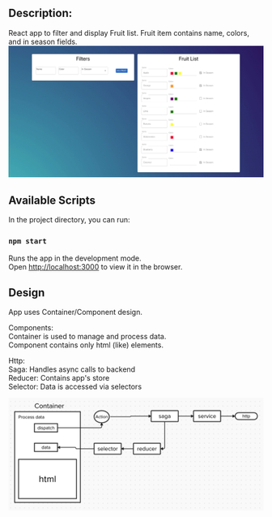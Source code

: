 ## Description:
React app to filter and display Fruit list. Fruit item contains name, colors, and in season fields.<br>
![fruits-dashboard](./public/img/fruits-dashboard.jpg)

## Available Scripts

In the project directory, you can run:

### `npm start`

Runs the app in the development mode.\
Open [http://localhost:3000](http://localhost:3000) to view it in the browser.

## Design
App uses Container/Component design.<br>

Components:<br>
Container is used to manage and process data.<br>
Component contains only html (like) elements.<br>

Http:<br>
Saga: Handles async calls to backend<br>
Reducer: Contains app's store<br>
Selector: Data is accessed via selectors<br>

![react-design](./public/img/react-design.jpg)

